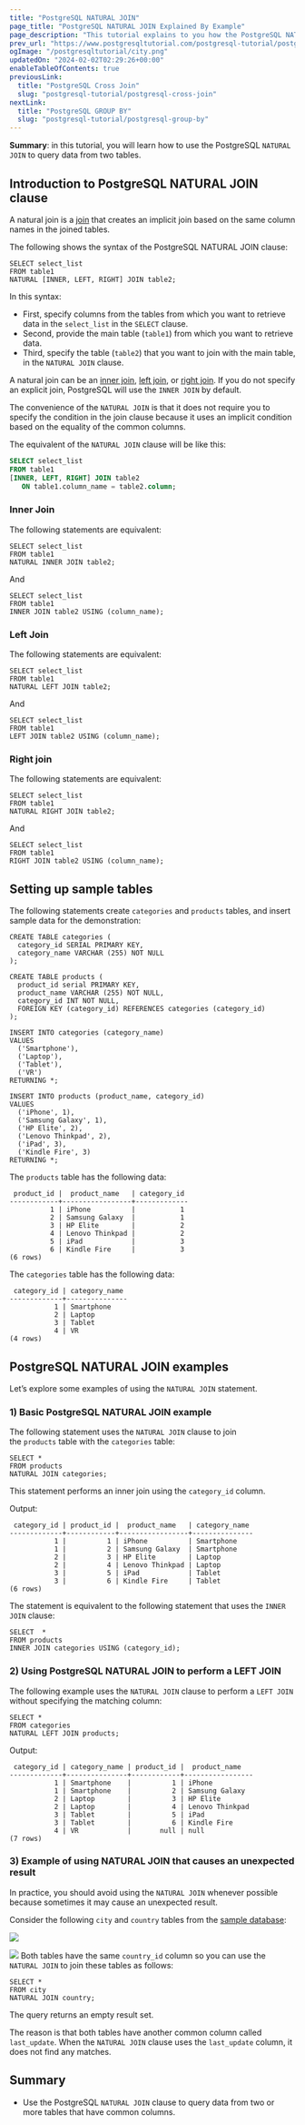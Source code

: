 ```yaml
---
title: "PostgreSQL NATURAL JOIN"
page_title: "PostgreSQL NATURAL JOIN Explained By Example"
page_description: "This tutorial explains to you how the PostgreSQL NATURAL JOIN works and shows you how to use the NATURAL JOIN to query data from two or more tables."
prev_url: "https://www.postgresqltutorial.com/postgresql-tutorial/postgresql-natural-join/"
ogImage: "/postgresqltutorial/city.png"
updatedOn: "2024-02-02T02:29:26+00:00"
enableTableOfContents: true
previousLink: 
  title: "PostgreSQL Cross Join"
  slug: "postgresql-tutorial/postgresql-cross-join"
nextLink: 
  title: "PostgreSQL GROUP BY"
  slug: "postgresql-tutorial/postgresql-group-by"
---
```





**Summary**: in this tutorial, you will learn how to use the PostgreSQL `NATURAL JOIN` to query data from two tables.


## Introduction to PostgreSQL NATURAL JOIN clause

A natural join is a [join](postgresql-joins) that creates an implicit join based on the same column names in the joined tables.

The following shows the syntax of the PostgreSQL NATURAL JOIN clause:


```phpsqlsql
SELECT select_list
FROM table1
NATURAL [INNER, LEFT, RIGHT] JOIN table2;
```
In this syntax:

* First, specify columns from the tables from which you want to retrieve data in the `select_list` in the `SELECT` clause.
* Second, provide the main table (`table1`) from which you want to retrieve data.
* Third, specify the table (`table2`) that you want to join with the main table, in the `NATURAL JOIN` clause.

A natural join can be an [inner join](postgresql-inner-join), [left join](postgresql-left-join), or [right join](postgresql-right-join). If you do not specify an explicit join, PostgreSQL will use the `INNER JOIN` by default.

The convenience of the `NATURAL JOIN` is that it does not require you to specify the condition in the join clause because it uses an implicit condition based on the equality of the common columns.

The equivalent of the `NATURAL JOIN` clause will be like this:


```sql
SELECT select_list
FROM table1
[INNER, LEFT, RIGHT] JOIN table2 
   ON table1.column_name = table2.column;
```

### Inner Join

The following statements are equivalent:


```
SELECT select_list
FROM table1
NATURAL INNER JOIN table2;
```
And


```
SELECT select_list
FROM table1
INNER JOIN table2 USING (column_name);
```

### Left Join

The following statements are equivalent:


```
SELECT select_list
FROM table1
NATURAL LEFT JOIN table2;
```
And


```
SELECT select_list
FROM table1
LEFT JOIN table2 USING (column_name);
```

### Right join

The following statements are equivalent:


```
SELECT select_list
FROM table1
NATURAL RIGHT JOIN table2;
```
And


```
SELECT select_list
FROM table1
RIGHT JOIN table2 USING (column_name);
```

## Setting up sample tables

The following statements create `categories` and `products` tables, and insert sample data for the demonstration:


```
CREATE TABLE categories (
  category_id SERIAL PRIMARY KEY, 
  category_name VARCHAR (255) NOT NULL
);

CREATE TABLE products (
  product_id serial PRIMARY KEY, 
  product_name VARCHAR (255) NOT NULL, 
  category_id INT NOT NULL, 
  FOREIGN KEY (category_id) REFERENCES categories (category_id)
);

INSERT INTO categories (category_name) 
VALUES 
  ('Smartphone'), 
  ('Laptop'), 
  ('Tablet'),
  ('VR')
RETURNING *;

INSERT INTO products (product_name, category_id) 
VALUES 
  ('iPhone', 1), 
  ('Samsung Galaxy', 1), 
  ('HP Elite', 2), 
  ('Lenovo Thinkpad', 2), 
  ('iPad', 3), 
  ('Kindle Fire', 3)
RETURNING *;
```
The `products` table has the following data:


```
 product_id |  product_name   | category_id
------------+-----------------+-------------
          1 | iPhone          |           1
          2 | Samsung Galaxy  |           1
          3 | HP Elite        |           2
          4 | Lenovo Thinkpad |           2
          5 | iPad            |           3
          6 | Kindle Fire     |           3
(6 rows)
```
The `categories` table has the following data:


```
 category_id | category_name
-------------+---------------
           1 | Smartphone
           2 | Laptop
           3 | Tablet
           4 | VR
(4 rows)
```

## PostgreSQL NATURAL JOIN examples

Let’s explore some examples of using the `NATURAL JOIN` statement.


### 1\) Basic PostgreSQL NATURAL JOIN example

The following statement uses the `NATURAL JOIN` clause to join the `products` table with the `categories` table:


```
SELECT * 
FROM products
NATURAL JOIN categories;
```
This statement performs an inner join using the `category_id` column.

Output:


```
 category_id | product_id |  product_name   | category_name
-------------+------------+-----------------+---------------
           1 |          1 | iPhone          | Smartphone
           1 |          2 | Samsung Galaxy  | Smartphone
           2 |          3 | HP Elite        | Laptop
           2 |          4 | Lenovo Thinkpad | Laptop
           3 |          5 | iPad            | Tablet
           3 |          6 | Kindle Fire     | Tablet
(6 rows)
```
The statement is equivalent to the following statement that uses the `INNER JOIN` clause:


```
SELECT	* 
FROM products
INNER JOIN categories USING (category_id);
```

### 2\) Using PostgreSQL NATURAL JOIN to perform a LEFT JOIN

The following example uses the `NATURAL JOIN` clause to perform a `LEFT JOIN` without specifying the matching column:


```
SELECT * 
FROM categories
NATURAL LEFT JOIN products;
```
Output:


```
 category_id | category_name | product_id |  product_name
-------------+---------------+------------+-----------------
           1 | Smartphone    |          1 | iPhone
           1 | Smartphone    |          2 | Samsung Galaxy
           2 | Laptop        |          3 | HP Elite
           2 | Laptop        |          4 | Lenovo Thinkpad
           3 | Tablet        |          5 | iPad
           3 | Tablet        |          6 | Kindle Fire
           4 | VR            |       null | null
(7 rows)
```

### 3\) Example of using NATURAL JOIN that causes an unexpected result

In practice, you should avoid using the `NATURAL JOIN` whenever possible because sometimes it may cause an unexpected result.

Consider the following `city` and `country` tables from the [sample database](../postgresql-getting-started/postgresql-sample-database):


![](/postgresqltutorial/city.png)

![](/postgresqltutorial/country.png)
Both tables have the same `country_id` column so you can use the `NATURAL JOIN` to join these tables as follows:


```
SELECT * 
FROM city
NATURAL JOIN country;
```
The query returns an empty result set.

The reason is that both tables have another common column called `last_update`. When the `NATURAL JOIN` clause uses the `last_update` column, it does not find any matches.


## Summary

* Use the PostgreSQL `NATURAL JOIN` clause to query data from two or more tables that have common columns.

